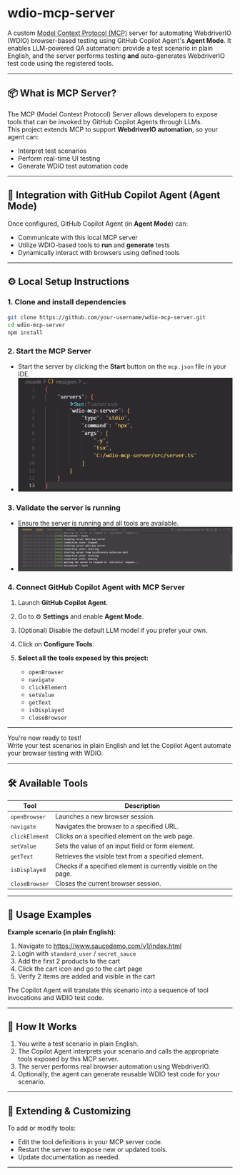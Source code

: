 # wdio-mcp-server

A custom [Model Context Protocol (MCP)](https://modelcontextprotocol.org) server for automating WebdriverIO (WDIO) browser-based testing using GitHub Copilot Agent's **Agent Mode**. It enables LLM-powered QA automation: provide a test scenario in plain English, and the server performs testing **and** auto-generates WebdriverIO test code using the registered tools.

---

## 📦 What is MCP Server?

The MCP (Model Context Protocol) Server allows developers to expose tools that can be invoked by GitHub Copilot Agents through LLMs.  
This project extends MCP to support **WebdriverIO automation**, so your agent can:
- Interpret test scenarios
- Perform real-time UI testing
- Generate WDIO test automation code

---

## 🤖 Integration with GitHub Copilot Agent (Agent Mode)

Once configured, GitHub Copilot Agent (in **Agent Mode**) can:
- Communicate with this local MCP server
- Utilize WDIO-based tools to **run** and **generate** tests
- Dynamically interact with browsers using defined tools

---

## ⚙️ Local Setup Instructions

### 1. Clone and install dependencies

```bash
git clone https://github.com/your-username/wdio-mcp-server.git
cd wdio-mcp-server
npm install
```

### 2. Start the MCP Server

- Start the server by clicking the **Start** button on the `mcp.json` file in your IDE.
- ![Start MCP Server](image.png)

### 3. Validate the server is running

- Ensure the server is running and all tools are available.
- ![Validate Tools](image-1.png)

### 4. Connect GitHub Copilot Agent with MCP Server

1. Launch **GitHub Copilot Agent**.
2. Go to ⚙️ **Settings** and enable **Agent Mode**.
3. (Optional) Disable the default LLM model if you prefer your own.
4. Click on **Configure Tools**.
5. **Select all the tools exposed by this project:**

   - `openBrowser`
   - `navigate`
   - `clickElement`
   - `setValue`
   - `getText`
   - `isDisplayed`
   - `closeBrowser`

---

You're now ready to test!  
Write your test scenarios in plain English and let the Copilot Agent automate your browser testing with WDIO.

---

## 🛠️ Available Tools

| Tool           | Description                                                      |
|----------------|------------------------------------------------------------------|
| `openBrowser`  | Launches a new browser session.                                  |
| `navigate`     | Navigates the browser to a specified URL.                        |
| `clickElement` | Clicks on a specified element on the web page.                   |
| `setValue`     | Sets the value of an input field or form element.                |
| `getText`      | Retrieves the visible text from a specified element.             |
| `isDisplayed`  | Checks if a specified element is currently visible on the page.  |
| `closeBrowser` | Closes the current browser session.                              |

---

## 🚀 Usage Examples

**Example scenario (in plain English):**
1. Navigate to https://www.saucedemo.com/v1/index.html  
2. Login with `standard_user` / `secret_sauce`  
3. Add the first 2 products to the cart  
4. Click the cart icon and go to the cart page  
5. Verify 2 items are added and visible in the cart

The Copilot Agent will translate this scenario into a sequence of tool invocations and WDIO test code.

---

## 📝 How It Works

1. You write a test scenario in plain English.
2. The Copilot Agent interprets your scenario and calls the appropriate tools exposed by this MCP server.
3. The server performs real browser automation using WebdriverIO.
4. Optionally, the agent can generate reusable WDIO test code for your scenario.

---

## 🧩 Extending & Customizing

To add or modify tools:
- Edit the tool definitions in your MCP server code.
- Restart the server to expose new or updated tools.
- Update documentation as needed.

---